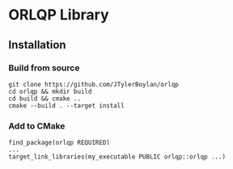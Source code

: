 # ORLQP Library

## Installation

### Build from source

```
git clone https://github.com/JTylerBoylan/orlqp
cd orlqp && mkdir build
cd build && cmake ..
cmake --build . --target install
```

### Add to CMake

```
find_package(orlqp REQUIRED)
...
target_link_libraries(my_executable PUBLIC orlqp::orlqp ...)
```